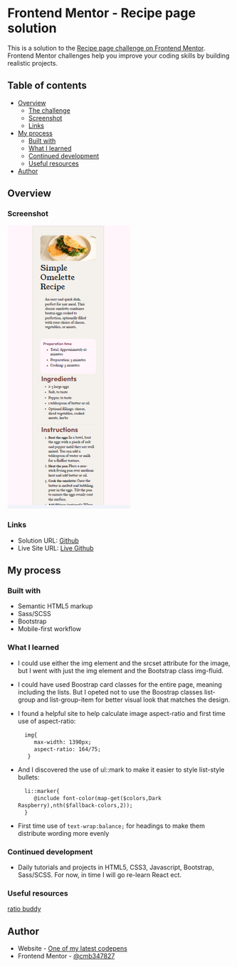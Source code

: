 # Frontend Mentor - Recipe page solution

This is a solution to the [Recipe page challenge on Frontend Mentor](https://www.frontendmentor.io/challenges/recipe-page-KiTsR8QQKm). Frontend Mentor challenges help you improve your coding skills by building realistic projects. 

## Table of contents

- [Overview](#overview)
  - [The challenge](#the-challenge)
  - [Screenshot](#screenshot)
  - [Links](#links)
- [My process](#my-process)
  - [Built with](#built-with)
  - [What I learned](#what-i-learned)
  - [Continued development](#continued-development)
  - [Useful resources](#useful-resources)
- [Author](#author)

## Overview

### Screenshot

![screenshot](./assets/images/screenshot.PNG "screenshot")

### Links

- Solution URL: [Github](https://github.com/cmb347827/recipe-page-main)
- Live Site URL: [Live Github](https://cmb347827.github.io/recipe-page-main/)

## My process

### Built with

- Semantic HTML5 markup
- Sass/SCSS
- Bootstrap
- Mobile-first workflow


### What I learned

- I could use either the img element and the srcset attribute for the image, but I went with just the img element and the Bootstrap class img-fluid.

- I could have used Boostrap card classes for the entire page, meaning including the lists. But I opeted not to use the Boostrap classes  list-group and list-group-item for better visual look that matches the design.

- I found a helpful site to help calculate image aspect-ratio and first time use of aspect-ratio:
   ```
     img{
        max-width: 1390px;
        aspect-ratio: 164/75;
      }
   ```

- And I discovered the use of ul::mark to make it easier to style list-style bullets:
   ```
     li::marker{
        @include font-color(map-get($colors,Dark Raspberry),nth($fallback-colors,2));
     }
   ```

- First time use of `text-wrap:balance;` for headings to make them distribute wording more evenly 


### Continued development

- Daily tutorials and projects in HTML5, CSS3, Javascript, Bootstrap, Sass/SCSS. For now, in time I will go re-learn React ect.

### Useful resources

[ratio buddy](https://ratiobuddy.com/)

## Author

- Website - [One of my latest codepens](https://codepen.io/cynthiab72/pen/oNybYON)
- Frontend Mentor - [@cmb347827](https://www.frontendmentor.io/profile/cmb347827)


